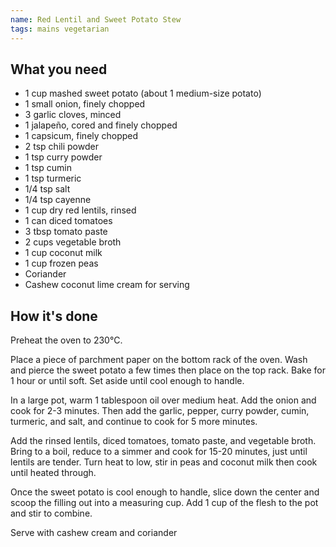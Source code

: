 ```yaml
---
name: Red Lentil and Sweet Potato Stew
tags: mains vegetarian
---
```


## What you need

* 1 cup mashed sweet potato (about 1 medium-size potato)
* 1 small onion, finely chopped
* 3 garlic cloves, minced
* 1 jalapeño, cored and finely chopped
* 1 capsicum, finely chopped
* 2 tsp chili powder
* 1 tsp curry powder
* 1 tsp cumin
* 1 tsp turmeric
* 1/4 tsp salt
* 1/4 tsp cayenne
* 1 cup dry red lentils, rinsed
* 1 can diced tomatoes
* 3 tbsp tomato paste
* 2 cups vegetable broth
* 1 cup coconut milk
* 1 cup frozen peas
* Coriander
* Cashew coconut lime cream for serving

<!-- break -->

## How it's done

Preheat the oven to 230°C.

Place a piece of parchment paper on the bottom rack of the oven. Wash and pierce the sweet potato a few times then place on the top rack. Bake for 1 hour or until soft. Set aside until cool enough to handle.

In a large pot, warm 1 tablespoon oil over medium heat. Add the onion and cook for 2-3 minutes. Then add the garlic, pepper, curry powder, cumin, turmeric, and salt, and continue to cook for 5 more minutes.

Add the rinsed lentils, diced tomatoes, tomato paste, and vegetable broth. Bring to a boil, reduce to a simmer and cook for 15-20 minutes, just until lentils are tender. Turn heat to low, stir in peas and coconut milk then cook until heated through.

Once the sweet potato is cool enough to handle, slice down the center and scoop the filling out into a measuring cup. Add 1 cup of the flesh to the pot and stir to combine.

Serve with cashew cream and coriander
